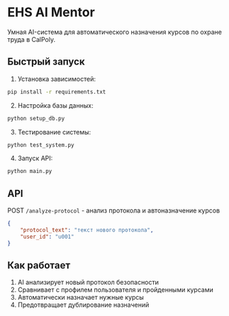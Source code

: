# EHS AI Mentor

Умная AI-система для автоматического назначения курсов по охране труда в CalPoly.

## Быстрый запуск

1. Установка зависимостей:
```bash
pip install -r requirements.txt
```

2. Настройка базы данных:
```bash
python setup_db.py
```

3. Тестирование системы:
```bash
python test_system.py
```

4. Запуск API:
```bash
python main.py
```

## API

POST `/analyze-protocol` - анализ протокола и автоназначение курсов
```json
{
    "protocol_text": "текст нового протокола",
    "user_id": "u001"
}
```

## Как работает

1. AI анализирует новый протокол безопасности
2. Сравнивает с профилем пользователя и пройденными курсами  
3. Автоматически назначает нужные курсы
4. Предотвращает дублирование назначений